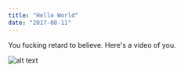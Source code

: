 ```yaml
---
title: "Hello World"
date: "2017-08-11"
---
```


You fucking retard to believe.
Here's a video of you.

<!-- ![demo](sample.jpg) -->
![alt text](https://pbs.twimg.com/profile_images/875556871427375106/Xuq8DypK_bigger.jpg "Logo Title Text 1")
